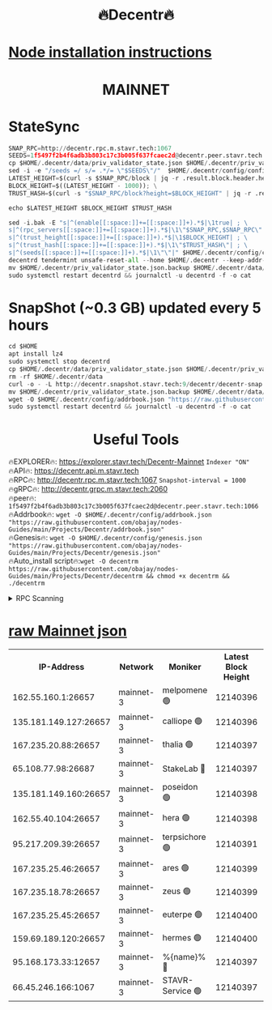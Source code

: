 <h1 align="center"> 🔥Decentr🔥</h1>

[Node installation instructions](https://github.com/obajay/nodes-Guides/tree/main/Projects/Decentr)
=
<h1 align="center"> MAINNET</h1>

# StateSync
```python
SNAP_RPC=http://decentr.rpc.m.stavr.tech:1067
SEEDS=1f5497f2b4f6adb3b803c17c3b005f637fcaec2d@decentr.peer.stavr.tech:1066
cp $HOME/.decentr/data/priv_validator_state.json $HOME/.decentr/priv_validator_state.json.backup
sed -i -e "/seeds =/ s/= .*/= \"$SEEDS\"/"  $HOME/.decentr/config/config.toml
LATEST_HEIGHT=$(curl -s $SNAP_RPC/block | jq -r .result.block.header.height); \
BLOCK_HEIGHT=$((LATEST_HEIGHT - 1000)); \
TRUST_HASH=$(curl -s "$SNAP_RPC/block?height=$BLOCK_HEIGHT" | jq -r .result.block_id.hash)

echo $LATEST_HEIGHT $BLOCK_HEIGHT $TRUST_HASH

sed -i.bak -E "s|^(enable[[:space:]]+=[[:space:]]+).*$|\1true| ; \
s|^(rpc_servers[[:space:]]+=[[:space:]]+).*$|\1\"$SNAP_RPC,$SNAP_RPC\"| ; \
s|^(trust_height[[:space:]]+=[[:space:]]+).*$|\1$BLOCK_HEIGHT| ; \
s|^(trust_hash[[:space:]]+=[[:space:]]+).*$|\1\"$TRUST_HASH\"| ; \
s|^(seeds[[:space:]]+=[[:space:]]+).*$|\1\"\"|" $HOME/.decentr/config/config.toml
decentrd tendermint unsafe-reset-all --home $HOME/.decentr --keep-addr-book
mv $HOME/.decentr/priv_validator_state.json.backup $HOME/.decentr/data/priv_validator_state.json
sudo systemctl restart decentrd && journalctl -u decentrd -f -o cat
```
# SnapShot (~0.3 GB) updated every 5 hours
```python
cd $HOME
apt install lz4
sudo systemctl stop decentrd
cp $HOME/.decentr/data/priv_validator_state.json $HOME/.decentr/priv_validator_state.json.backup
rm -rf $HOME/.decentr/data
curl -o - -L http://decentr.snapshot.stavr.tech:9/decentr/decentr-snap.tar.lz4 | lz4 -c -d - | tar -x -C $HOME/.decentr --strip-components 2
mv $HOME/.decentr/priv_validator_state.json.backup $HOME/.decentr/data/priv_validator_state.json
wget -O $HOME/.decentr/config/addrbook.json "https://raw.githubusercontent.com/obajay/nodes-Guides/main/Projects/Decentr/addrbook.json"
sudo systemctl restart decentrd && journalctl -u decentrd -f -o cat
```

 <h1 align="center"> Useful Tools</h1>

🔥EXPLORER🔥:     https://explorer.stavr.tech/Decentr-Mainnet        `Indexer "ON"` \
🔥API🔥:          https://decentr.api.m.stavr.tech \
🔥RPC🔥:          http://decentr.rpc.m.stavr.tech:1067              `Snapshot-interval = 1000` \
🔥gRPC🔥:         http://decentr.grpc.m.stavr.tech:2060 \
🔥peer🔥:         `1f5497f2b4f6adb3b803c17c3b005f637fcaec2d@decentr.peer.stavr.tech:1066` \
🔥Addrbook🔥:  `wget -O $HOME/.decentr/config/addrbook.json "https://raw.githubusercontent.com/obajay/nodes-Guides/main/Projects/Decentr/addrbook.json"` \
🔥Genesis🔥:  `wget -O $HOME/.decentr/config/genesis.json "https://raw.githubusercontent.com/obajay/nodes-Guides/main/Projects/Decentr/genesis.json"` \
🔥Auto_install script🔥:`wget -O decentrm https://raw.githubusercontent.com/obajay/nodes-Guides/main/Projects/Decentr/decentrm && chmod +x decentrm && ./decentrm`

<details>
<summary>RPC Scanning</summary>

<h2 align="center"> We scan nodes in real time every 4 hours. And we provide the final result of RPC endpoints.
We cannot influence the operation of these nodes in any way. </h2>


```python
If Voting Power is higher than 0 --> then the Node is a validator of the network and may be subject to attack and be a potential threat to the chain.
```
```python
We marked such validators with a red symbol
```

</details>

[raw Mainnet json](https://rpc-check.decentrm.stavr.tech/decentrm/rpc-decentrm-result.json)
=



<table><tr><th>IP-Address</th><th>Network</th><th>Moniker</th><th>Latest Block Height</th><th>Earliest Block Height</th><th>Catching Up</th><th>Tx Index</th><th>Voting Power</th><th>Scan Time</th></tr><tr><td>162.55.160.1:26657</td><td>mainnet-3</td><td>melpomene 🟢</td><td>12140396</td><td>1688950</td><td>False</td><td>on</td><td>0</td><td>2023-12-26T11:49:42.861743956UTC</td></tr><tr><td>135.181.149.127:26657</td><td>mainnet-3</td><td>calliope 🟢</td><td>12140396</td><td>1688950</td><td>False</td><td>on</td><td>0</td><td>2023-12-26T11:49:47.362181889UTC</td></tr><tr><td>167.235.20.88:26657</td><td>mainnet-3</td><td>thalia 🟢</td><td>12140397</td><td>1688950</td><td>False</td><td>on</td><td>0</td><td>2023-12-26T11:49:52.898558220UTC</td></tr><tr><td>65.108.77.98:26687</td><td>mainnet-3</td><td>StakeLab 🔴</td><td>12140397</td><td>1688950</td><td>False</td><td>on</td><td>5389202</td><td>2023-12-26T11:49:53.258246816UTC</td></tr><tr><td>135.181.149.160:26657</td><td>mainnet-3</td><td>poseidon 🟢</td><td>12140398</td><td>1688950</td><td>False</td><td>on</td><td>0</td><td>2023-12-26T11:49:55.984821577UTC</td></tr><tr><td>162.55.40.104:26657</td><td>mainnet-3</td><td>hera 🟢</td><td>12140398</td><td>1688950</td><td>False</td><td>on</td><td>0</td><td>2023-12-26T11:49:58.377314656UTC</td></tr><tr><td>95.217.209.39:26657</td><td>mainnet-3</td><td>terpsichore 🟢</td><td>12140391</td><td>1688950</td><td>False</td><td>on</td><td>0</td><td>2023-12-26T11:50:00.835618568UTC</td></tr><tr><td>167.235.25.46:26657</td><td>mainnet-3</td><td>ares 🟢</td><td>12140399</td><td>1688950</td><td>False</td><td>on</td><td>0</td><td>2023-12-26T11:50:03.100660876UTC</td></tr><tr><td>167.235.18.78:26657</td><td>mainnet-3</td><td>zeus 🟢</td><td>12140399</td><td>1688950</td><td>False</td><td>on</td><td>0</td><td>2023-12-26T11:50:03.339872265UTC</td></tr><tr><td>167.235.25.45:26657</td><td>mainnet-3</td><td>euterpe 🟢</td><td>12140400</td><td>1688950</td><td>False</td><td>on</td><td>0</td><td>2023-12-26T11:50:05.605210980UTC</td></tr><tr><td>159.69.189.120:26657</td><td>mainnet-3</td><td>hermes 🟢</td><td>12140400</td><td>1688950</td><td>False</td><td>on</td><td>0</td><td>2023-12-26T11:50:05.881696590UTC</td></tr><tr><td>95.168.173.33:12657</td><td>mainnet-3</td><td>%{name}% 🔴</td><td>12140397</td><td>8964001</td><td>False</td><td>on</td><td>4173678</td><td>2023-12-26T11:49:48.556128618UTC</td></tr><tr><td>66.45.246.166:1067</td><td>mainnet-3</td><td>STAVR-Service 🟢</td><td>12140397</td><td>12140001</td><td>False</td><td>on</td><td>0</td><td>2023-12-26T11:49:47.968711278UTC</td></tr></table>